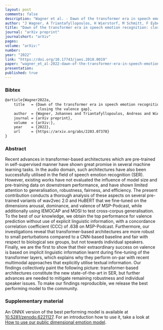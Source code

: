 ```yaml
---
layout: post
comments: false
description: "Wagner et al. - Dawn of the transformer era in speech emotion recognition: closing the valence gap"
author: "J Wagner, A Triantafyllopoulos, H Wierstorf, M Schmitt, F Eyben, BW Schuller, F Burkhardt"
title: "Dawn of the transformer era in speech emotion recognition: closing the valence gap"
journal: "arXiv preprint"
journalshort: "arXiv"
pages:
volume: "arXiv:"
number:
year: "2022"
link: "https://doi.org/10.17743/jaes.2018.0019"
paper: "wagner_et_al-2022-dawn-of-the-transformer-era-in-speech-emotion-recognition.pdf"
presentation: 
published: true
---
```


### Bibtex

```latex
@article{Wagner2022a,
    title   = {Dawn of the transformer era in speech emotion recognition:
               closing the valence gap},
    author  = {Wagner, Johannes and Triantafyllopoulos, Andreas and Wierstorf, Hagen and Eyben, Florian and Schuller, Bj\"{o}rn W. and Burkhardt, Felix},
    journal = {arXiv preprint},
    volume  = {arXiv:},
    year    = {2022},
    url     = {https://arxiv.org/abs/2203.07378}
}
```

### Abstract

Recent advances in transformer-based architectures
which are pre-trained in self-supervised manner
have shown great promise in several machine learning tasks.
In the audio domain,
such architectures have also been successfully utilised
in the field of speech emotion recognition (SER).
However,
existing works have not evaluated
the influence of model size and pre-training data
on downstream performance,
and have shown limited attention to generalisation,
robustness,
fairness,
and efficiency.
The present contribution conducts a thorough analysis
of these aspects on several pre-trained variants of wav2vec 2.0
and HuBERT
that we fine-tuned on the dimensions arousal,
dominance,
and valence of MSP-Podcast,
while additionally using IEMOCAP and MOSI
to test cross-corpus generalisation.
To the best of our knowledge,
we obtain the top performance for valence prediction
without use of explicit linguistic information,
with a concordance correlation coefficient (CCC)
of .638 on MSP-Podcast.
Furthermore, our investigations reveal
that transformer-based architectures
are more robust to small perturbations
compared to a CNN-based baseline and fair
with respect to biological sex groups,
but not towards individual speakers.
Finally, we are the first to show
that their extraordinary success on valence
is based on implicit linguistic information
learnt during fine-tuning of the transformer layers,
which explains why they perform on-par
with recent multimodal approaches
that explicitly utilise textual information.
Our findings collectively paint the following picture:
transformer-based architectures constitute the new state-of-the-art
in SER, but further advances are needed
to mitigate remaining robustness and individual speaker issues.
To make our findings reproducible,
we release the best performing model to the community.

### Supplementary material

An ONNX version of the best performing model is available at
[10.5281/zenodo.6221127](https://doi.org/10.5281/zenodo.6221127).
For an introduction how to use it,
take a look at
[How to use our public dimensional emotion model](https://github.com/audeering/w2v2-how-to).

